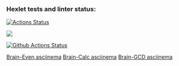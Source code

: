### Hexlet tests and linter status:
[![Actions Status](https://github.com/vpolekot/php-project-lvl1/workflows/hexlet-check/badge.svg)](https://github.com/vpolekot/php-project-lvl1/actions)

<a href="https://codeclimate.com/github/codeclimate/codeclimate/maintainability"><img src="https://api.codeclimate.com/v1/badges/a99a88d28ad37a79dbf6/maintainability" /></a>

[![Github Actions Status](https://github.com/vpolekot/php-project-lvl1/workflows/PHP%20CI/badge.svg)](https://github.com/vpolekot/php-project-lvl1/actions)

<a href="https://asciinema.org/a/iUK6xLvaC5EUugBQFZJf8PMof">Brain-Even asciinema</a>
<a href="https://asciinema.org/a/My7qmABnLsqBjPDJfIQTnR9HJ">Brain-Calc asciinema</a>
<a href="https://asciinema.org/a/Y2McD4z4tQMnj0v3u3s7uB6jo">Brain-GCD asciinema</a>
